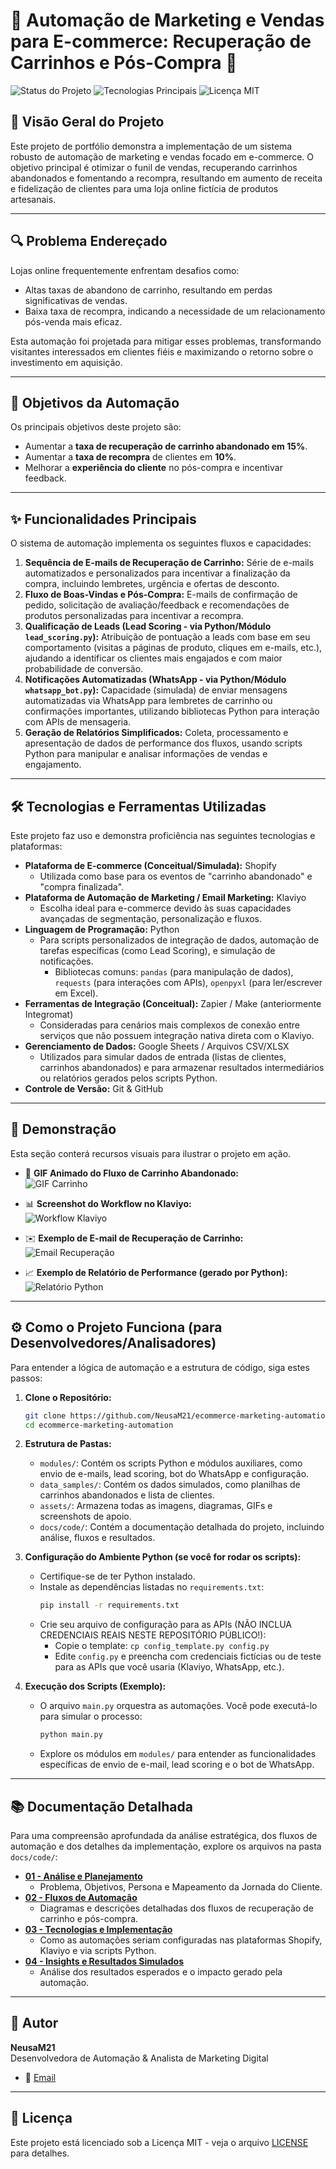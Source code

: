 # 🛒 Automação de Marketing e Vendas para E-commerce: Recuperação de Carrinhos e Pós-Compra 🚀

![Status do Projeto](https://img.shields.io/badge/Status-Em%20Desenvolvimento-orange)
![Tecnologias Principais](https://img.shields.io/badge/Tech-Python%2C%20Klaviyo%2C%20Shopify%20(Conceitual)-blue)
![Licença MIT](https://img.shields.io/badge/License-MIT-green)

## 📝 Visão Geral do Projeto

Este projeto de portfólio demonstra a implementação de um sistema robusto de automação de marketing e vendas focado em e-commerce. O objetivo principal é otimizar o funil de vendas, recuperando carrinhos abandonados e fomentando a recompra, resultando em aumento de receita e fidelização de clientes para uma loja online fictícia de produtos artesanais.

---

## 🔍 Problema Endereçado

Lojas online frequentemente enfrentam desafios como:

* Altas taxas de abandono de carrinho, resultando em perdas significativas de vendas.
* Baixa taxa de recompra, indicando a necessidade de um relacionamento pós-venda mais eficaz.

Esta automação foi projetada para mitigar esses problemas, transformando visitantes interessados em clientes fiéis e maximizando o retorno sobre o investimento em aquisição.

---

## 🎯 Objetivos da Automação

Os principais objetivos deste projeto são:

* Aumentar a **taxa de recuperação de carrinho abandonado em 15%**.
* Aumentar a **taxa de recompra** de clientes em **10%**.
* Melhorar a **experiência do cliente** no pós-compra e incentivar feedback.

---

## ✨ Funcionalidades Principais

O sistema de automação implementa os seguintes fluxos e capacidades:

1. **Sequência de E-mails de Recuperação de Carrinho:** Série de e-mails automatizados e personalizados para incentivar a finalização da compra, incluindo lembretes, urgência e ofertas de desconto.
2. **Fluxo de Boas-Vindas e Pós-Compra:** E-mails de confirmação de pedido, solicitação de avaliação/feedback e recomendações de produtos personalizadas para incentivar a recompra.
3. **Qualificação de Leads (Lead Scoring - via Python/Módulo `lead_scoring.py`):** Atribuição de pontuação a leads com base em seu comportamento (visitas a páginas de produto, cliques em e-mails, etc.), ajudando a identificar os clientes mais engajados e com maior probabilidade de conversão.
4. **Notificações Automatizadas (WhatsApp - via Python/Módulo `whatsapp_bot.py`):** Capacidade (simulada) de enviar mensagens automatizadas via WhatsApp para lembretes de carrinho ou confirmações importantes, utilizando bibliotecas Python para interação com APIs de mensageria.
5. **Geração de Relatórios Simplificados:** Coleta, processamento e apresentação de dados de performance dos fluxos, usando scripts Python para manipular e analisar informações de vendas e engajamento.

---

## 🛠️ Tecnologias e Ferramentas Utilizadas

Este projeto faz uso e demonstra proficiência nas seguintes tecnologias e plataformas:

* **Plataforma de E-commerce (Conceitual/Simulada):** Shopify
    * Utilizada como base para os eventos de "carrinho abandonado" e "compra finalizada".
* **Plataforma de Automação de Marketing / Email Marketing:** Klaviyo
    * Escolha ideal para e-commerce devido às suas capacidades avançadas de segmentação, personalização e fluxos.
* **Linguagem de Programação:** Python
    * Para scripts personalizados de integração de dados, automação de tarefas específicas (como Lead Scoring), e simulação de notificações.
        * Bibliotecas comuns: `pandas` (para manipulação de dados), `requests` (para interações com APIs), `openpyxl` (para ler/escrever em Excel).
* **Ferramentas de Integração (Conceitual):** Zapier / Make (anteriormente Integromat)
    * Consideradas para cenários mais complexos de conexão entre serviços que não possuem integração nativa direta com o Klaviyo.
* **Gerenciamento de Dados:** Google Sheets / Arquivos CSV/XLSX
    * Utilizados para simular dados de entrada (listas de clientes, carrinhos abandonados) e para armazenar resultados intermediários ou relatórios gerados pelos scripts Python.
* **Controle de Versão:** Git & GitHub

---

## 🚀 Demonstração

Esta seção conterá recursos visuais para ilustrar o projeto em ação.

* 🛒 **GIF Animado do Fluxo de Carrinho Abandonado:**  
  ![GIF Carrinho](assets/gifs/carrinho.gif)

* 📊 **Screenshot do Workflow no Klaviyo:**  
  ![Workflow Klaviyo](assets/screenshots/klaviyo_workflow.png)

* ✉️ **Exemplo de E-mail de Recuperação de Carrinho:**  
  ![Email Recuperação](assets/screenshots/email_recuperacao.png)

* 📈 **Exemplo de Relatório de Performance (gerado por Python):**  
  ![Relatório Python](assets/screenshots/relatorio.png)

---

## ⚙️ Como o Projeto Funciona (para Desenvolvedores/Analisadores)

Para entender a lógica de automação e a estrutura de código, siga estes passos:

1. **Clone o Repositório:**
    ```bash
    git clone https://github.com/NeusaM21/ecommerce-marketing-automation.git
    cd ecommerce-marketing-automation
    ```

2. **Estrutura de Pastas:**
    * `modules/`: Contém os scripts Python e módulos auxiliares, como envio de e-mails, lead scoring, bot do WhatsApp e configuração.
    * `data_samples/`: Contém os dados simulados, como planilhas de carrinhos abandonados e lista de clientes.
    * `assets/`: Armazena todas as imagens, diagramas, GIFs e screenshots de apoio.
    * `docs/code/`: Contém a documentação detalhada do projeto, incluindo análise, fluxos e resultados.

3. **Configuração do Ambiente Python (se você for rodar os scripts):**
    * Certifique-se de ter Python instalado.
    * Instale as dependências listadas no `requirements.txt`:
        ```bash
        pip install -r requirements.txt
        ```
    * Crie seu arquivo de configuração para as APIs (NÃO INCLUA CREDENCIAIS REAIS NESTE REPOSITÓRIO PÚBLICO!):
        * Copie o template: `cp config_template.py config.py`
        * Edite `config.py` e preencha com credenciais fictícias ou de teste para as APIs que você usaria (Klaviyo, WhatsApp, etc.).

4. **Execução dos Scripts (Exemplo):**
    * O arquivo `main.py` orquestra as automações. Você pode executá-lo para simular o processo:
        ```bash
        python main.py
        ```
    * Explore os módulos em `modules/` para entender as funcionalidades específicas de envio de e-mail, lead scoring e o bot de WhatsApp.

---

## 📚 Documentação Detalhada

Para uma compreensão aprofundada da análise estratégica, dos fluxos de automação e dos detalhes da implementação, explore os arquivos na pasta `docs/code/`:

* [**01 - Análise e Planejamento**](docs/code/01_Analise_Publico_Alvo.md)
    * Problema, Objetivos, Persona e Mapeamento da Jornada do Cliente.
* [**02 - Fluxos de Automação**](docs/code/02_Fluxos_Ecommerce.md)
    * Diagramas e descrições detalhadas dos fluxos de recuperação de carrinho e pós-compra.
* [**03 - Tecnologias e Implementação**](docs/code/03_Tecnologias_usadas.md)
    * Como as automações seriam configuradas nas plataformas Shopify, Klaviyo e via scripts Python.
* [**04 - Insights e Resultados Simulados**](docs/code/04_Insights_Resultados.md)
    * Análise dos resultados esperados e o impacto gerado pela automação.

---

## 👤 Autor

**NeusaM21**  
Desenvolvedora de Automação & Analista de Marketing Digital

- 📧 [Email](mailto:contact.neusam21@gmail.com)

---

## 📄 Licença

Este projeto está licenciado sob a Licença MIT - veja o arquivo [LICENSE](LICENSE) para detalhes.
